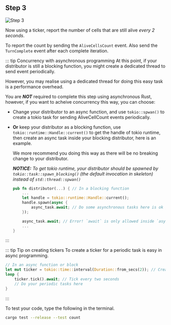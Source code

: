 <!--@include: index.md-->
#

## Step 3

![Step 3](/assets/cw_diagrams-Parallel_3.png)

Now using a ticker, report the number of cells that are still alive *every 2 seconds*.

To report the count by sending the `AliveCellsCount` event. Also send the `TurnComplete` event after each complete iteration.

::: tip Concurrency with asynchronous programming
At this point, if your distributor is still a blocking function, you might create a dedicated thread to send event periodically.

However, you may realise using a dedicated thread for doing this easy task is a performance overhead.

You are ***NOT*** required to complete this step using asynchronous Rust, however, if you want to acheive concurrency this way, you can choose:

- Change your distributor to an async function, and use `tokio::spwan()` to create a tokio task for sending AliveCellCount events periodically.

- **Or** keep your distributor as a blocking function, use `tokio::runtime::Handle::current()` to get the handle of tokio runtime, then create an async task inside your blocking distributor, here is an example.

    We more recommend you doing this way as there will be no breaking change to your distributor.

    ***NOTICE:** To get tokio runtime, your distributor should be spawned by `tokio::task::spawn_blocking()` (the default invocation in skeleton) instead of `std::thread::spwan()`*

    ``` rust
    pub fn distributor(...) { // In a blocking function
        ...
        let handle = tokio::runtime::Handle::current();
        handle.spawn(async {
            async_task.await; // Do some asynchronous tasks here is ok // [!code ++]
        });

        async_task.await; // Error! `await` is only allowed inside `async` functions and blocks // [!code --]
        ...
    }
    ```

:::

::: tip Tip on creating tickers
To create a ticker for a periodic task is easy in async programming.

``` rust
// In an async function or block
let mut ticker = tokio::time::interval(Duration::from_secs(2)); // Create a ticker
loop {
    ticker.tick().await; // Tick every two seconds
    // Do your periodic tasks here
}
```

:::

To test your code, type the following in the terminal.

``` bash
cargo test --release --test count
```
